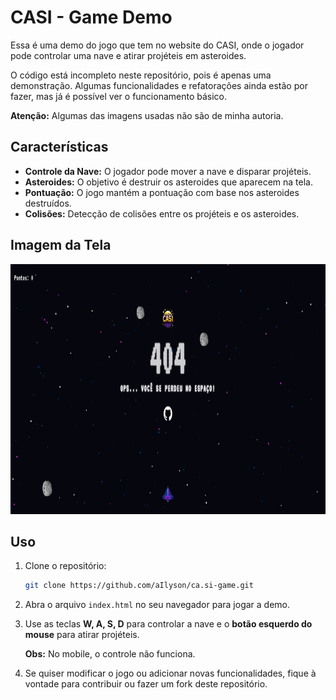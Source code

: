 # CASI - Game Demo

Essa é uma demo do jogo que tem no website do CASI, onde o jogador pode controlar uma nave e atirar projéteis em asteroides.

O código está incompleto neste repositório, pois é apenas uma demonstração. Algumas funcionalidades e refatorações ainda estão por fazer, mas já é possível ver o funcionamento básico.

**Atenção:** Algumas das imagens usadas não são de minha autoria.

## Características

- **Controle da Nave:** O jogador pode mover a nave e disparar projéteis.
- **Asteroides:** O objetivo é destruir os asteroides que aparecem na tela.
- **Pontuação:** O jogo mantém a pontuação com base nos asteroides destruídos.
- **Colisões:** Detecção de colisões entre os projéteis e os asteroides.

## Imagem da Tela

 <a href="https://casi-game.vercel.app/" align="center">
    <img src="/images/screencapture-readme.png" width="900" height="400">
  </a>

## Uso

1. Clone o repositório:

   ```bash
   git clone https://github.com/aIlyson/ca.si-game.git
   ```

2. Abra o arquivo `index.html` no seu navegador para jogar a demo.

3. Use as teclas **W, A, S, D** para controlar a nave e o **botão esquerdo do mouse** para atirar projéteis.

   **Obs:** No mobile, o controle não funciona.

4. Se quiser modificar o jogo ou adicionar novas funcionalidades, fique à vontade para contribuir ou fazer um fork deste repositório.

<!--
*** Thanks for checking out the CASI Game Demo! Now go create something AMAZING! :D
-->
